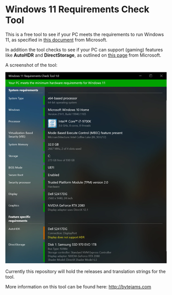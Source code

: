 # Windows 11 Requirements Check Tool

This is a free tool to see if your PC meets the requirements to run Windows 11, as specified in [this document](https://download.microsoft.com/download/7/8/8/788bf5ab-0751-4928-a22c-dffdc23c27f2/Minimum%20Hardware%20Requirements%20for%20Windows%2011.pdf) from Microsoft.

In addition the tool checks to see if your PC can support (gaming) features like **AutoHDR** and **DirectStorage**, as outlined on [this page](https://www.microsoft.com/en-us/windows/windows-11-specifications#table2) from Microsoft.

A screenshot of the tool:

![Screenshot](https://github.com/ByteJammer/Win11RCT/blob/main/screenshot_full.webp)

Currently this repository will hold the releases and translation strings for the tool.

More information on this tool can be found here: http://bytejams.com
